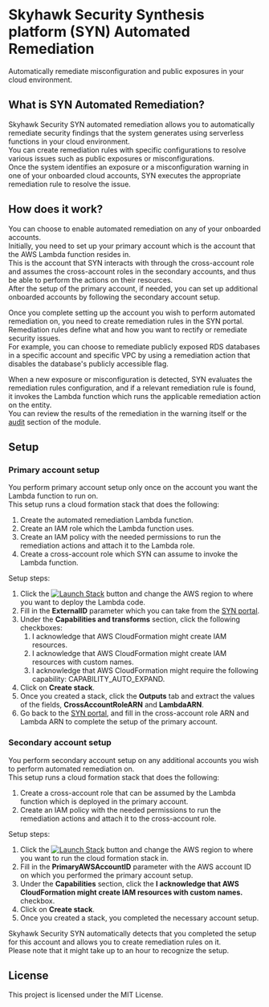 
# Skyhawk Security Synthesis platform (SYN) Automated Remediation
Automatically remediate misconfiguration and public exposures in your cloud environment.

##  What is SYN Automated Remediation?
Skyhawk Security SYN automated remediation allows you to automatically remediate security findings that the system generates using serverless functions in your cloud environment.  
You can create remediation rules with specific configurations to resolve various issues such as public exposures or misconfigurations.  
Once the system identifies an exposure or a misconfiguration warning in one of your onboarded cloud accounts, SYN executes the appropriate remediation rule to resolve the issue.

## How does it work?
You can choose to enable automated remediation on any of your onboarded accounts.  
Initially, you need to set up your primary account which is the account that the AWS Lambda function resides in.  
This is the account that SYN interacts with through the cross-account role and  assumes the cross-account roles in the secondary accounts, and thus be able to perform the actions on their resources.  
After the setup of the primary account, if needed, you can set up additional onboarded accounts by following the secondary account setup.

Once you complete setting up the account you wish to perform automated remediation on, you need to create remediation rules in the SYN portal.  
Remediation rules define what and how you want to rectify or remediate security issues.  
For example, you can choose to remediate publicly exposed RDS databases in a specific account and specific VPC by using a remediation action that disables the database's publicly accessible flag.

When a new exposure or misconfiguration is detected, SYN evaluates the remediation rules configuration, and if a relevant remediation rule is found, it invokes the Lambda function which runs the applicable remediation action on the entity.  
You can review the results of the remediation in the warning itself or the [audit](https://app.skyhawk.security/#/data-center/remediation/manage/audit "audit") section of the module.

## Setup
### Primary account setup
You perform primary account setup only once on the account you want the Lambda function to run on.  
This setup runs a cloud formation stack that does the following:
1. Create the automated remediation Lambda function.
2. Create an IAM role which the Lambda function uses.
3. Create an IAM policy with the needed permissions to run the remediation actions and attach it to the Lambda role.
4. Create a cross-account role which SYN can assume to invoke the Lambda function.

Setup steps:

1. Click the [![Launch Stack](https://cdn.rawgit.com/buildkite/cloudformation-launch-stack-button-svg/master/launch-stack.svg)](https://console.aws.amazon.com/cloudformation/home#/stacks/create/review?templateURL=https://cnp-automated-remediation-us-east-1.s3.amazonaws.com/cft-remediation-primary.yaml&stackName=RadwareCNPPrimaryAccountSetup) button and change the AWS region to where you want to deploy the Lambda code.
2. Fill in the **ExternalID** parameter which you can take from the [SYN portal](https://app.skyhawk.security/#/data-center/remediation/account/setup/aws-account "SYN portal").
3. Under the **Capabilities and transforms** section, click the following checkboxes:
	1. I acknowledge that AWS CloudFormation might create IAM resources.
	2. I acknowledge that AWS CloudFormation might create IAM resources with custom names.
	3. I acknowledge that AWS CloudFormation might require the following capability: CAPABILITY_AUTO_EXPAND.
4. Click on **Create stack**.
5. Once you created a stack, click the **Outputs** tab and extract the values of the fields, **CrossAccountRoleARN** and **LambdaARN**.
6. Go back to the [SYN portal](https://app.skyhawk.security/#/data-center/remediation/account/setup/create-account "SYN portal"), and fill in the cross-account role ARN and Lambda ARN to complete the setup of the primary account.

### Secondary account setup
You perform secondary account setup on any additional accounts you wish to perform automated remediation on.  
This setup runs a cloud formation stack that does the following:
1. Create a cross-account role that can be assumed by the Lambda function which is deployed in the primary account.
2. Create an IAM policy with the needed permissions to run the remediation actions and attach it to the cross-account role.

Setup steps:

1. Click the [![Launch Stack](https://cdn.rawgit.com/buildkite/cloudformation-launch-stack-button-svg/master/launch-stack.svg)](https://console.aws.amazon.com/cloudformation/home#/stacks/create/review?templateURL=https://cnp-automated-remediation-us-east-1.s3.amazonaws.com/cft-remediation-secondary.yaml&stackName=RadwareCNPSecondaryAccountSetup) button and change the AWS region to where you want to run the cloud formation stack in.
2. Fill in the **PrimaryAWSAccountID** parameter with the AWS account ID on which you performed the primary account setup.
3. Under the **Capabilities** section, click the **I acknowledge that AWS CloudFormation might create IAM resources with custom names.** checkbox.
4. Click on **Create stack**.
5. Once you created a stack, you completed the necessary account setup.

Skyhawk Security SYN automatically detects that you completed the setup for this account and allows you to create remediation rules on it.  
Please note that it might take up to an hour to recognize the setup.


## License
This project is licensed under the MIT License. 
